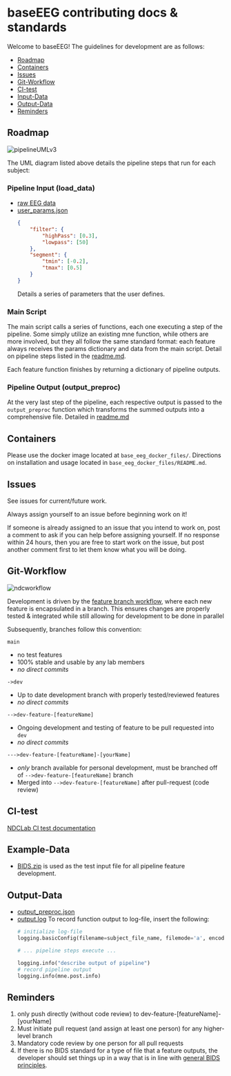 # baseEEG contributing docs & standards
Welcome to baseEEG! The guidelines for development are as follows: 

* [Roadmap](#Roadmap)  
* [Containers](#Containers)
* [Issues](#Issues)  
* [Git-Workflow](#Git-Workflow)  
* [CI-test](#CI-test)  
* [Input-Data](#Example-Data)  
* [Output-Data](#Output-Data)
* [Reminders](#Reminders)  

## Roadmap

![pipelineUMLv3](https://user-images.githubusercontent.com/26397102/117484497-bed53e00-af2c-11eb-9efb-b642b4169e2b.png)

The UML diagram listed above details the pipeline steps that run for each subject:

### Pipeline Input (load_data)
- [raw EEG data](#Example-Data)  
- [user_params.json](README.md)
    ```json
    {
        "filter": {
            "highPass": [0.3],
            "lowpass": [50]
        }, 
        "segment": {
            "tmin": [-0.2],
            "tmax": [0.5]
        }
    }
    ```
    Details a series of parameters that the user defines.

### Main Script 

The main script calls a series of functions, each one executing a step of the pipeline. Some simply utilize an existing mne function, while others are more involved, but they all follow the same standard format: each feature always receives the params dictionary and data from the main script. Detail on pipeline steps listed in the [readme.md](README.md). 

Each feature function finishes by returning a dictionary of pipeline outputs.

### Pipeline Output (output_preproc)
At the very last step of the pipeline, each respective output is passed to the `output_preproc` function which transforms the summed outputs into a comprehensive file. Detailed in [readme.md](README.md)

## Containers

Please use the docker image located at `base_eeg_docker_files/`. Directions on installation and usage located in `base_eeg_docker_files/README.md`. 

## Issues

See issues for current/future work. 

Always assign yourself to an issue before beginning work on it!

If someone is already assigned to an issue that you intend to work on, post a comment to ask if you can help before assigning yourself. If no response within 24 hours, then you are free to start work on the issue, but post another comment first to let them know what you will be doing.

## Git-Workflow 

![ndcworkflow](https://user-images.githubusercontent.com/26397102/116148813-00512800-a6a7-11eb-9624-cd81f11d3ada.png)

Development is driven by the [feature branch workflow](https://www.atlassian.com/git/tutorials/comparing-workflows/feature-branch-workflow), where each new feature is encapsulated in a branch. This ensures changes are properly tested & integrated while still allowing for development to be done in parallel

Subsequently, branches follow this convention:

`main`
- no test features
- 100% stable and usable by any lab members 
- *no direct commits*

`->dev`
- Up to date development branch with properly tested/reviewed features 
- *no direct commits*

`-->dev-feature-[featureName]`
- Ongoing development and testing of feature to be pull requested into `dev` 
- *no direct commits*

`--->dev-feature-[featureName]-[yourName]`
- *only* branch available for personal development, must be branched off of `-->dev-feature-[featureName]` branch
- Merged into `-->dev-feature-[featureName]` after pull-request (code review)

## CI-test
[NDCLab CI test documentation](https://docs.google.com/document/d/1lTYCLn6XK4Ln-BjcNhMMqpQFhYWg6OHB/edit)

## Example-Data
- [BIDS.zip](https://drive.google.com/drive/u/0/folders/1aQY97T9EfkPEkuiCav2ei9cs0DFegO4-) is used as the test input file for all pipeline feature development. 

## Output-Data
- [output_preproc.json](README.md)
- [output.log](README.md)
    To record function output to log-file, insert the following:
    ```python 
    # initialize log-file
    logging.basicConfig(filename=subject_file_name, filemode='a', encoding='utf-8', level=logging.NOTSET)

    # ... pipeline steps execute ...

    logging.info("describe output of pipeline")
    # record pipeline output
    logging.info(mne.post.info)
    ```

## Reminders
1. only push directly (without code review) to dev-feature-[featureName]-[yourName]
2. Must initiate pull request (and assign at least one person) for any higher-level branch
3. Mandatory code review by one person for all pull requests 
4. If there is no BIDS standard for a type of file that a feature outputs, the developer should set things up in a way that is in line with [general BIDS principles](https://www.nature.com/articles/s41597-019-0104-8).
